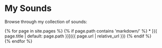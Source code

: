 # My Sounds

Browse through my collection of sounds:

{% for page in site.pages %}
  {% if page.path contains 'markdown/' %}
    * [{{ page.title | default: page.path }}]({{ page.url | relative_url }})
  {% endif %}
{% endfor %}
